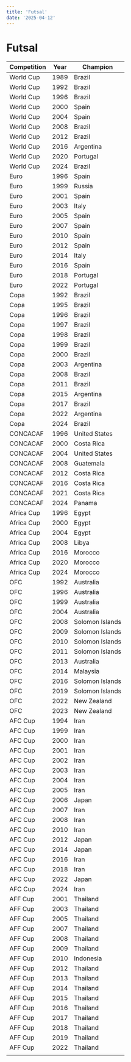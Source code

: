```yaml
---
title: 'Futsal'
date: '2025-04-12'
---
```


# Futsal

| Competition | Year | Champion        |
| ----------- | ---- | --------------- |
| World Cup   | 1989 | Brazil          |
| World Cup   | 1992 | Brazil          |
| World Cup   | 1996 | Brazil          |
| World Cup   | 2000 | Spain           |
| World Cup   | 2004 | Spain           |
| World Cup   | 2008 | Brazil          |
| World Cup   | 2012 | Brazil          |
| World Cup   | 2016 | Argentina       |
| World Cup   | 2020 | Portugal        |
| World Cup   | 2024 | Brazil          |
| Euro        | 1996 | Spain           |
| Euro        | 1999 | Russia          |
| Euro        | 2001 | Spain           |
| Euro        | 2003 | Italy           |
| Euro        | 2005 | Spain           |
| Euro        | 2007 | Spain           |
| Euro        | 2010 | Spain           |
| Euro        | 2012 | Spain           |
| Euro        | 2014 | Italy           |
| Euro        | 2016 | Spain           |
| Euro        | 2018 | Portugal        |
| Euro        | 2022 | Portugal        |
| Copa        | 1992 | Brazil          |
| Copa        | 1995 | Brazil          |
| Copa        | 1996 | Brazil          |
| Copa        | 1997 | Brazil          |
| Copa        | 1998 | Brazil          |
| Copa        | 1999 | Brazil          |
| Copa        | 2000 | Brazil          |
| Copa        | 2003 | Argentina       |
| Copa        | 2008 | Brazil          |
| Copa        | 2011 | Brazil          |
| Copa        | 2015 | Argentina       |
| Copa        | 2017 | Brazil          |
| Copa        | 2022 | Argentina       |
| Copa        | 2024 | Brazil          |
| CONCACAF    | 1996 | United States   |
| CONCACAF    | 2000 | Costa Rica      |
| CONCACAF    | 2004 | United States   |
| CONCACAF    | 2008 | Guatemala       |
| CONCACAF    | 2012 | Costa Rica      |
| CONCACAF    | 2016 | Costa Rica      |
| CONCACAF    | 2021 | Costa Rica      |
| CONCACAF    | 2024 | Panama          |
| Africa Cup  | 1996 | Egypt           |
| Africa Cup  | 2000 | Egypt           |
| Africa Cup  | 2004 | Egypt           |
| Africa Cup  | 2008 | Libya           |
| Africa Cup  | 2016 | Morocco         |
| Africa Cup  | 2020 | Morocco         |
| Africa Cup  | 2024 | Morocco         |
| OFC         | 1992 | Australia       |
| OFC         | 1996 | Australia       |
| OFC         | 1999 | Australia       |
| OFC         | 2004 | Australia       |
| OFC         | 2008 | Solomon Islands |
| OFC         | 2009 | Solomon Islands |
| OFC         | 2010 | Solomon Islands |
| OFC         | 2011 | Solomon Islands |
| OFC         | 2013 | Australia       |
| OFC         | 2014 | Malaysia        |
| OFC         | 2016 | Solomon Islands |
| OFC         | 2019 | Solomon Islands |
| OFC         | 2022 | New Zealand     |
| OFC         | 2023 | New Zealand     |
| AFC Cup     | 1994 | Iran            |
| AFC Cup     | 1999 | Iran            |
| AFC Cup     | 2000 | Iran            |
| AFC Cup     | 2001 | Iran            |
| AFC Cup     | 2002 | Iran            |
| AFC Cup     | 2003 | Iran            |
| AFC Cup     | 2004 | Iran            |
| AFC Cup     | 2005 | Iran            |
| AFC Cup     | 2006 | Japan           |
| AFC Cup     | 2007 | Iran            |
| AFC Cup     | 2008 | Iran            |
| AFC Cup     | 2010 | Iran            |
| AFC Cup     | 2012 | Japan           |
| AFC Cup     | 2014 | Japan           |
| AFC Cup     | 2016 | Iran            |
| AFC Cup     | 2018 | Iran            |
| AFC Cup     | 2022 | Japan           |
| AFC Cup     | 2024 | Iran            |
| AFF Cup     | 2001 | Thailand        |
| AFF Cup     | 2003 | Thailand        |
| AFF Cup     | 2005 | Thailand        |
| AFF Cup     | 2007 | Thailand        |
| AFF Cup     | 2008 | Thailand        |
| AFF Cup     | 2009 | Thailand        |
| AFF Cup     | 2010 | Indonesia       |
| AFF Cup     | 2012 | Thailand        |
| AFF Cup     | 2013 | Thailand        |
| AFF Cup     | 2014 | Thailand        |
| AFF Cup     | 2015 | Thailand        |
| AFF Cup     | 2016 | Thailand        |
| AFF Cup     | 2017 | Thailand        |
| AFF Cup     | 2018 | Thailand        |
| AFF Cup     | 2019 | Thailand        |
| AFF Cup     | 2022 | Thailand        |
|             |      |                 |
